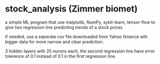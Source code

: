# stock_analysis (Zimmer biomet)
a simple ML program that use matplolib, NumPy, sykit-learn, tensor-flow to give two regression line predicting trends of a stock prices


If needed, use a seperate csv file downloaded from Yahoo finiance wth bigger data for more narrow and clear prediction. 


3 hidden layers with 25 nurons each, the second regression line have error tolerence of 0.1 instead of 0.1 in the first regression line.

